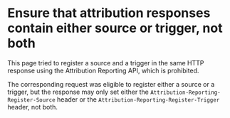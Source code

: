 # Ensure that attribution responses contain either source or trigger, not both

This page tried to register a source and a trigger in the same HTTP response
using the Attribution Reporting API, which is prohibited.

The corresponding request was eligible to register either a source or a
trigger, but the response may only set either the
`Attribution-Reporting-Register-Source` header or the
`Attribution-Reporting-Register-Trigger` header, not both.
